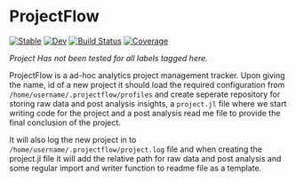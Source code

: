 # ProjectFlow

[![Stable](https://img.shields.io/badge/docs-stable-blue.svg)](https://DataPsycho.github.io/ProjectFlow.jl/stable)
[![Dev](https://img.shields.io/badge/docs-dev-blue.svg)](https://DataPsycho.github.io/ProjectFlow.jl/dev)
[![Build Status](https://travis-ci.com/DataPsycho/ProjectFlow.jl.svg?branch=master)](https://travis-ci.com/DataPsycho/ProjectFlow.jl)
[![Coverage](https://codecov.io/gh/DataPsycho/ProjectFlow.jl/branch/master/graph/badge.svg)](https://codecov.io/gh/DataPsycho/ProjectFlow.jl)

*Project Has not been tested for all labels tagged here.*

ProjectFlow is a ad-hoc analytics project management tracker. Upon
giving the name, id of a new project it should load the required
configuration from `/home/username/.projectflow/profiles` and create
seperate repository for storing raw data and post analysis insights,
a `project.jl` file where we start writing code for the project and a
post analysis read me file to provide the final conclusion of the project.

It will also log the new project in to `/home/username/.projectflow/project.log` file and when creating the project.jl file it will add
the relative path for raw data and post analysis and some regular import and writer function to readme file as a template.

